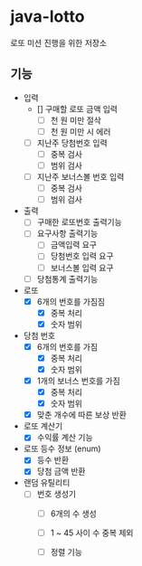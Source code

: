 # java-lotto
로또 미션 진행을 위한 저장소

## 기능
- 입력
    - [] 구매할 로또 금액 입력
        - [ ] 천 원 미만 절삭
        - [ ] 천 원 미만 시 에러
    - [ ] 지난주 당첨번호 입력
        - [ ] 중복 검사
        - [ ] 범위 검사
    - [ ] 지난주 보너스볼 번호 입력
        - [ ] 중복 검사
        - [ ] 범위 검사
    
- 출력
    - [ ] 구매한 로또번호 출력기능
    - [ ] 요구사항 출력기능
        - [ ] 금액입력 요구
        - [ ] 당첨번호 입력 요구
        - [ ] 보너스볼 입력 요구
    - [ ] 당첨통계 출력기능
    
- 로또
    - [x] 6개의 번호를 가짐짐
        - [x] 중복 처리
        - [x] 숫자 범위 
    
- 당첨 번호
    - [x] 6개의 번호를 가짐
        - [x] 중복 처리
        - [x] 숫자 범위
    - [x] 1개의 보너스 번호를 가짐
        - [x] 중복 처리
        - [x] 숫자 범위
    - [x] 맞춘 개수에 따른 보상 반환

- 로또 계산기
    - [x] 수익률 계산 기능
    
- 로또 등수 정보 (enum)
    - [x] 등수 반환
    - [x] 당첨 금액 반환
    
- 랜덤 유틸리티
    - [ ] 번호 생성기
        - [ ] 6개의 수 생성
        - [ ] 1 ~ 45 사이 수 중복 제외
        - [ ] 정렬 기능
    